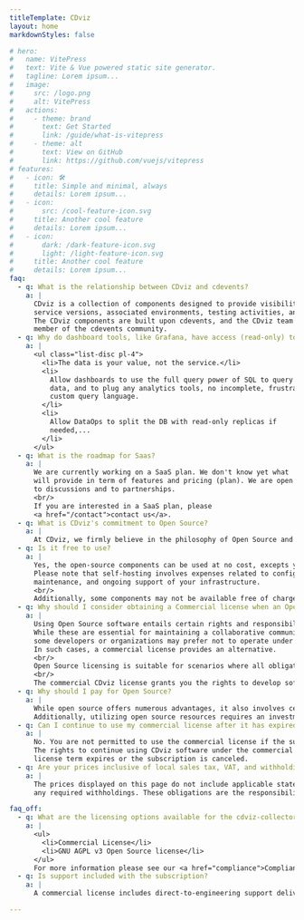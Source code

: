 ```yaml
---
titleTemplate: CDviz
layout: home
markdownStyles: false

# hero:
#   name: VitePress
#   text: Vite & Vue powered static site generator.
#   tagline: Lorem ipsum...
#   image:
#     src: /logo.png
#     alt: VitePress
#   actions:
#     - theme: brand
#       text: Get Started
#       link: /guide/what-is-vitepress
#     - theme: alt
#       text: View on GitHub
#       link: https://github.com/vuejs/vitepress
# features:
#   - icon: 🛠️
#     title: Simple and minimal, always
#     details: Lorem ipsum...
#   - icon:
#       src: /cool-feature-icon.svg
#     title: Another cool feature
#     details: Lorem ipsum...
#   - icon:
#       dark: /dark-feature-icon.svg
#       light: /light-feature-icon.svg
#     title: Another cool feature
#     details: Lorem ipsum...
faq:
  - q: What is the relationship between CDviz and cdevents?
    a: |
      CDviz is a collection of components designed to provide visibility into deployed
      service versions, associated environments, testing activities, and related information.
      The CDviz components are built upon cdevents, and the CDviz team is an active
      member of the cdevents community.
  - q: Why do dashboard tools, like Grafana, have access (read-only) to the DB (PostgreSQL), and NOT go through an API (micro)service?
    a: |
      <ul class="list-disc pl-4">
        <li>The data is your value, not the service.</li>
        <li>
          Allow dashboards to use the full query power of SQL to query
          data, and to plug any analytics tools, no incomplete, frustrated
          custom query language.
        </li>
        <li>
          Allow DataOps to split the DB with read-only replicas if
          needed,...
        </li>
      </ul>
  - q: What is the roadmap for Saas?
    a: |
      We are currently working on a SaaS plan. We don't know yet what
      will provide in term of features and pricing (plan). We are open
      to discussions and to partnerships.
      <br/>
      If you are interested in a SaaS plan, please
      <a href="/contact">contact us</a>.
  - q: What is CDviz's commitment to Open Source?
    a: |
      At CDviz, we firmly believe in the philosophy of Open Source and collaborative development. The cdviz-collector core is licensed under Affero General Public License Version 3 (AGPLv3). The cdviz components for database and Frafana are under the Apache Software License V2. For additional information, please refer to our <a href="/compliance">Compliance Page</a>.
  - q: Is it free to use?
    a: |
      Yes, the open-source components can be used at no cost, excepts your time.
      Please note that self-hosting involves expenses related to configuration,
      maintenance, and ongoing support of your infrastructure.
      <br/>
      Additionally, some components may not be available free of charge.
  - q: Why should I consider obtaining a Commercial license when an Open Source license is available?
    a: |
      Using Open Source software entails certain rights and responsibilities.
      While these are essential for maintaining a collaborative community,
      some developers or organizations may prefer not to operate under Open Source licensing terms.
      In such cases, a commercial license provides an alternative.
      <br/>
      Open Source licensing is suitable for scenarios where all obligations under "copyleft" licenses can be fulfilled. When meeting these requirements is not feasible, we recommend opting for a commercial license.
      <br/>
      The commercial CDviz license grants you the rights to develop software on commercial terms without the obligations associated with Open Source licenses. Additionally, purchasing a commercial license provides access to CDviz’s professional support services (see <a href="/#pricing">Pricing</a>).
  - q: Why should I pay for Open Source?
    a: |
      While open source offers numerous advantages, it also involves certain limitations.
      Additionally, utilizing open source resources requires an investment of time.
  - q: Can I continue to use my commercial license after it has expired?
    a: |
      No. You are not permitted to use the commercial license if the subscription is not active.
      The rights to continue using CDviz software under the commercial license expire when the
      license term expires or the subscription is canceled.
  - q: Are your prices inclusive of local sales tax, VAT, and withholding obligations?
    a: |
      The prices displayed on this page do not include applicable state and local sales tax or
      any required withholdings. These obligations are the responsibility of the buyer.

faq_off:
  - q: What are the licensing options available for the cdviz-collector ?
    a: |
      <ul>
        <li>Commercial License</li>
        <li>GNU AGPL v3 Open Source license</li>
      </ul>
      For more information please see our <a href="compliance">Compliance Page</a>.
  - q: Is support included with the subscription?
    a: |
      A commercial license includes direct-to-engineering support delivered through ???TBD???.

---
```

<script setup>
import LandingPage from '../components/LandingPage.vue'
</script>

<LandingPage />
